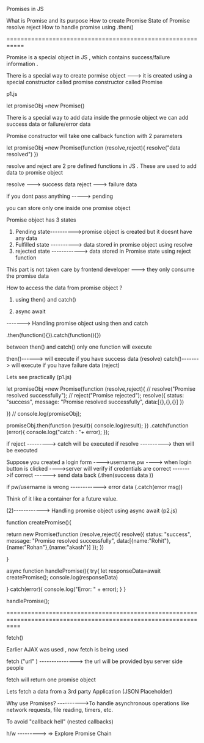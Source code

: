 Promises in JS 

What is Promise and its purpose
How to create Promise
State of Promise
resolve
reject
How to handle promise using .then()


===========================================================

Promise is a special object in JS , which contains success/failure information .

There is a special way to create pormise object ---> it is created using a special constructor called promise constructor called Promise

p1.js


let promiseObj =new Promise()

There is a special way to add data inside the prmosie object 
we can add success data or failure/error data 

Promise constructor will take one callback function with 2 parameters 

let promiseObj =new Promise(function (resolve,reject){
  resolve("data resolved")
})



resolve and reject are 2 pre defined functions in JS . 
These are used to add data to promise object 

resolve ---> success data
reject ---> failure data 

if you dont pass anything -----> pending

you can store only one inside one promise object 

Promise object has 3 states 
1) Pending state---------->promise object is created but it doesnt have any data 
2) Fulfilled state ----------> data stored in promise object using resolve
3) rejected state ------------> data stored in Promise state using reject function 

This part is not taken care by frontend developer ---> they only consume the promise data


How to access the data from promise object ?

1) using then() and catch()

2) async await 

-------> Handling promise object using then and catch 

<promiseObject>.then(function(){}).catch(function(){})

between then() and catch() only one function will execute  

then()------> will execute if you have success data (resolve)
catch()-------> will execute if you have failure data (reject)

Lets see practically       (p1.js)

let promiseObj =new Promise(function (resolve,reject){
  // resolve("Promise resolved successfully");
  // reject("Promise rejected");
  resolve({
    status: "success",
    message: "Promise resolved successfully",
    data:[{},{},{}]
  })


  
})
// console.log(promiseObj);

promiseObj.then(function (result){
  console.log(result);
})
.catch(function (error){
  console.log("catch : "+ error);
});


if reject ---------> catch will be executed
if resolve ----------> then will be executed  




Suppose you created a login form ---->username,pw ----> when login button is clicked ---->server will verify if credentials are correct ------->if correct ------> send data back (.then(success data )) 

if pw/username is wrong ------------> error data (.catch(error msg))


Think of it like a container for a future value.




(2)------------> Handling promise object using async await   (p2.js)

function createPromise(){

  return new Promise(function (resolve,reject){
    resolve({
      status: "success",
      message: "Promise resolved successfully",
      data:[{name:"Rohit"},{name:"Rohan"},{name:"akash"}]
    });
  })

}

async function handlePromise(){
  try{
  let responseData=await createPromise();
  console.log(responseData)

  }
  catch(error){
    console.log("Error: " + error);
  }
}

handlePromise();

================================================================================================================

fetch()

Earlier AJAX was used , now fetch is being used

fetch ("url" )
---------------> the url will be provided byu server side people 

fetch will return one promise object 

Lets fetch a data from a 3rd party Application (JSON Placeholder)



Why use Promises?
---------->To handle asynchronous operations like network requests, file reading, timers, etc.

To avoid "callback hell" (nested callbacks)



h/w ---------> => Explore Promise Chain






